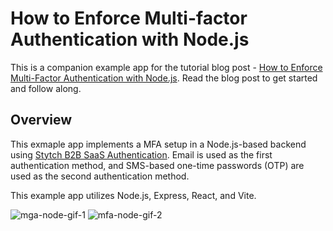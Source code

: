 # How to Enforce Multi-factor Authentication with Node.js
This is a companion example app for the tutorial blog post - [How to Enforce Multi-Factor Authentication with Node.js](https://stytch.com/blog/how-to-enforce-multi-factor-authentication-with-node-js/). Read the blog post to get started and follow along. 

## Overview
This exmaple app implements a MFA setup in a Node.js-based backend using [Stytch B2B SaaS Authentication](https://stytch.com/docs). Email is used as the first authentication method, and SMS-based one-time passwords (OTP) are used as the second authentication method. 
 
This example app utilizes Node.js, Express, React, and Vite. 

![mga-node-gif-1](https://github.com/stytchauth/stytch-blog-example-app-b2b-mfa-login-js-node/assets/114438556/eb6be280-7233-46a4-94ec-6825243835dd)
![mfa-node-gif-2](https://github.com/stytchauth/stytch-blog-example-app-b2b-mfa-login-js-node/assets/114438556/7e4d9770-6925-42ba-ab4c-8d894674938c)
